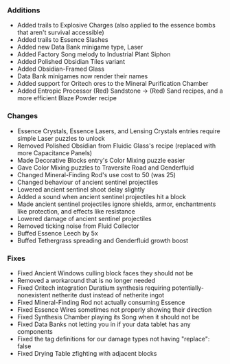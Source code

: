 ### Additions
- Added trails to Explosive Charges (also applied to the essence bombs that aren't survival accessible)
- Added trails to Essence Slashes
- Added new Data Bank minigame type, Laser
- Added Factory Song melody to Industrial Plant Siphon
- Added Polished Obsidian Tiles variant
- Added Obsidian-Framed Glass
- Data Bank minigames now render their names
- Added support for Oritech ores to the Mineral Purification Chamber
- Added Entropic Processor (Red) Sandstone -> (Red) Sand recipes, and a more efficient Blaze Powder recipe

### Changes
- Essence Crystals, Essence Lasers, and Lensing Crystals entries require simple Laser puzzles to unlock
- Removed Polished Obsidian from Fluidic Glass's recipe (replaced with more Capacitance Panels)
- Made Decorative Blocks entry's Color Mixing puzzle easier
- Gave Color Mixing puzzles to Traversite Road and Genderfluid
- Changed Mineral-Finding Rod's use cost to 50 (was 25)
- Changed behaviour of ancient sentinel projectiles
- Lowered ancient sentinel shoot delay slightly
- Added a sound when ancient sentinel projectiles hit a block
- Made ancient sentinel projectiles ignore shields, armor, enchantments like protection, and effects like resistance
- Lowered damage of ancient sentinel projectiles
- Removed ticking noise from Fluid Collector
- Buffed Essence Leech by 5x
- Buffed Tethergrass spreading and Genderfluid growth boost

### Fixes
- Fixed Ancient Windows culling block faces they should not be
- Removed a workaround that is no longer needed
- Fixed Oritech integration Duratium synthesis requiring potentially-nonexistent netherite dust instead of netherite ingot
- Fixed Mineral-Finding Rod not actually consuming Essence
- Fixed Essence Wires sometimes not properly showing their direction
- Fixed Synthesis Chamber playing its Song when it should not be
- Fixed Data Banks not letting you in if your data tablet has any components
- Fixed the tag definitions for our damage types not having "replace": false
- Fixed Drying Table zfighting with adjacent blocks
